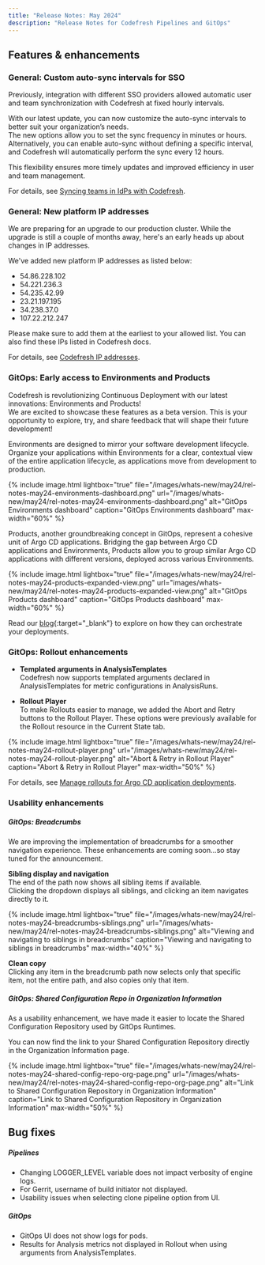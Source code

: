 ```yaml
---
title: "Release Notes: May 2024"
description: "Release Notes for Codefresh Pipelines and GitOps"
---
```

## Features & enhancements



### General: Custom auto-sync intervals for SSO

Previously, integration with different SSO providers allowed automatic user and team synchronization with Codefresh at fixed hourly intervals.

With our latest update, you can now customize the auto-sync intervals to better suit your organization’s needs.  
The new options allow you to set the sync frequency in minutes or hours. Alternatively, you can enable auto-sync without defining a specific interval, and Codefresh will automatically perform the sync every 12 hours. 


This flexibility ensures more timely updates and improved efficiency in user and team management.

For details, see [Syncing teams in IdPs with Codefresh]({{site.baseurl}}/docs/administration/single-sign-on/team-sync/#syncing-teams-in-idps-with-codefresh).

### General: New platform IP addresses

We are preparing for an upgrade to our production cluster. While the upgrade is still a couple of months away, here's an early heads up about changes in IP addresses.

We've added new platform IP addresses as listed below:
* 54.86.228.102
* 54.221.236.3  
* 54.235.42.99
* 23.21.197.195
* 34.238.37.0
* 107.22.212.247

Please make sure to add them at the earliest to your allowed list. You can also find these IPs listed in Codefresh docs.

For details, see [Codefresh IP addresses]({{site.baseurl}}/docs/administration/platform-ip-addresses/).

### GitOps: Early access to Environments and Products

Codefresh is revolutionizing Continuous Deployment with our latest innovations: Environments and Products!  
We are excited to showcase these features as a beta version. This is your opportunity to explore, try, and share feedback that will shape their future development!

Environments are designed to mirror your software development lifecycle. Organize your applications within Environments for a clear, contextual view of the entire application lifecycle, as applications move from development to production.

{% include 
image.html 
lightbox="true" 
file="/images/whats-new/may24/rel-notes-may24-environments-dashboard.png" 
url="/images/whats-new/may24/rel-notes-may24-environments-dashboard.png" 
alt="GitOps Environments dashboard" 
caption="GitOps Environments dashboard" 
max-width="60%" 
%}

Products, another groundbreaking concept in GitOps, represent a cohesive unit of Argo CD applications. Bridging the gap between Argo CD applications and Environments, Products allow you to group similar Argo CD applications with different versions, deployed across various Environments.

{% include 
image.html 
lightbox="true" 
file="/images/whats-new/may24/rel-notes-may24-products-expanded-view.png" 
url="images/whats-new/may24/rel-notes-may24-products-expanded-view.png" 
alt="GitOps Products dashboard" 
caption="GitOps Products dashboard" 
max-width="60%" 
%}

Read our [blog](https://codefresh.io/blog/introducing-products-and-environments-early-access/){:target="\_blank"} to explore on how they  can orchestrate your deployments. 


### GitOps: Rollout enhancements 

* **Templated arguments in AnalysisTemplates**  
Codefresh now supports templated arguments declared in AnalysisTemplates for metric configurations in AnalysisRuns. 

* **Rollout Player**  
To make Rollouts easier to manage, we added the Abort and Retry buttons to the Rollout Player. These options were previously available for the Rollout resource in the Current State tab.

{% include 
image.html 
lightbox="true" 
file="/images/whats-new/may24/rel-notes-may24-rollout-player.png" 
url="/images/whats-new/may24/rel-notes-may24-rollout-player.png" 
alt="Abort & Retry in Rollout Player" 
caption="Abort & Retry in Rollout Player" 
max-width="50%" 
%}

For details, see [Manage rollouts for Argo CD application deployments]({{site.baseurl}}/docs/deployments/gitops/manage-application/#manage-rollouts-for-argo-cd-application-deployments).




### Usability enhancements

##### GitOps: Breadcrumbs
We are improving the implementation of breadcrumbs for a smoother navigation experience. These enhancements are coming soon...so stay tuned for the announcement.


**Sibling display and navigation**    
The end of the path now shows all sibling items if available.  
Clicking the dropdown displays all siblings, and clicking an item navigates directly to it.

{% include 
image.html 
lightbox="true" 
file="/images/whats-new/may24/rel-notes-may24-breadcrumbs-siblings.png" 
url="/images/whats-new/may24/rel-notes-may24-breadcrumbs-siblings.png" 
alt="Viewing and navigating to siblings in breadcrumbs" 
caption="Viewing and navigating to siblings in breadcrumbs" 
max-width="40%" 
%}

**Clean copy**  
Clicking any item in the breadcrumb path now selects only that specific item, not the entire path, and also copies only that item.  



##### GitOps: Shared Configuration Repo in Organization Information
As a usability enhancement, we have made it easier to locate the Shared Configuration Repository used by GitOps Runtimes. 

You can now find the link to your Shared Configuration Repository directly in the Organization Information page.

{% include 
image.html 
lightbox="true" 
file="/images/whats-new/may24/rel-notes-may24-shared-config-repo-org-page.png" 
url="/images/whats-new/may24/rel-notes-may24-shared-config-repo-org-page.png" 
alt="Link to Shared Configuration Repository in Organization Information" 
caption="Link to Shared Configuration Repository in Organization Information" 
max-width="50%" 
%}







## Bug fixes


##### Pipelines 
* Changing LOGGER_LEVEL variable does not impact verbosity of engine logs. 
* For Gerrit, username of build initiator not displayed.
* Usability issues when selecting clone pipeline option from UI. 



##### GitOps 
* GitOps UI does not show logs for pods. 
* Results for Analysis metrics not displayed in Rollout when using arguments from AnalysisTemplates. 

